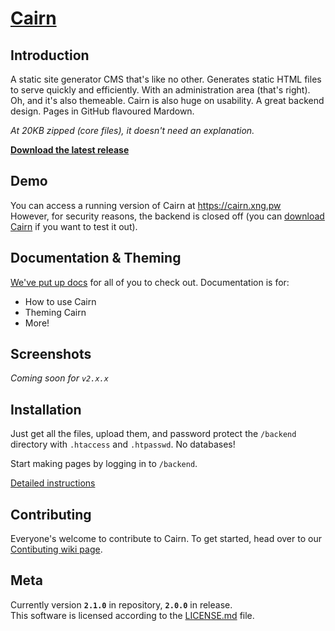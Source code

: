 [Cairn](https://cairn.xng.pw)
=====

Introduction
------------

A static site generator CMS that's like no other. Generates static HTML files to serve quickly and efficiently.
With an administration area (that's right). Oh, and it's also themeable.
Cairn is also huge on usability. A great backend design. Pages in GitHub flavoured Mardown.

*At 20KB zipped (core files), it doesn't need an explanation.*

**[Download the latest release](https://github.com/alfredxing/cairn/releases)**

Demo
----

You can access a running version of Cairn at https://cairn.xng.pw  
However, for security reasons, the backend is closed off (you can [download Cairn](https://github.com/alfredxing/cairn/releases) if you want to test it out).

Documentation & Theming
-----------------------

[We've put up docs](https://github.com/alfredxing/cairn/wiki/Documentation) for all of you to check out.
Documentation is for:
* How to use Cairn
* Theming Cairn
* More!

Screenshots
-----------

*Coming soon for `v2.x.x`*

Installation
------------

Just get all the files, upload them, and password protect the `/backend` directory with `.htaccess` and `.htpasswd`.
No databases!

Start making pages by logging in to `/backend`.

[Detailed instructions](https://github.com/alfredxing/cairn/wiki/Installation-&-Setup)


Contributing
------------

Everyone's welcome to contribute to Cairn. To get started, head over to our [Contibuting wiki page](https://github.com/alfredxing/cairn/wiki/Contributing).


Meta
----

Currently version <b>`2.1.0`</b> in repository, <b>`2.0.0`</b> in release.  
This software is licensed according to the [LICENSE.md](https://raw.github.com/alfredxing/cairn/master/LICENSE.md) file.
